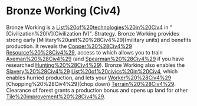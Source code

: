 # Bronze Working (Civ4)

Bronze Working is a [List%20of%20technologies%20in%20Civ4](technology) in "[Civilization%20IV](Civilization IV)".
Strategy.
Bronze Working provides strong early [Military%20unit%20%28Civ4%29](military units) and benefits production. It reveals the [Copper%20%28Civ4%29](Copper) [Resource%20%28Civ4%29](resource), access to which allows you to train [Axeman%20%28Civ4%29](Axemen) (and [Spearman%20%28Civ4%29](Spearmen) if you have researched [Hunting%20%28Civ4%29](Hunting)). Bronze Working also enables the [Slavery%20%28Civ4%29](Slavery) [List%20of%20civics%20in%20Civ4](civic), which enables hurried production, and lets your [Worker%20%28Civ4%29](Workers) [Chopping%20%28Civ4%29](chop down) [Terrain%20%28Civ4%29](forests). Clearance of forest grants a production bonus and opens up land for other [Tile%20improvement%20%28Civ4%29](improvements).